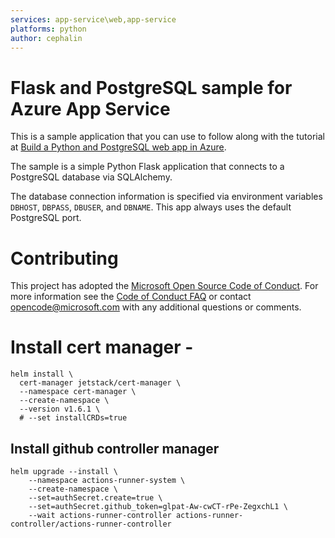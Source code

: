 ```yaml
---
services: app-service\web,app-service
platforms: python
author: cephalin
---
```


# Flask and PostgreSQL sample for Azure App Service

This is a sample application that you can use to follow along with the tutorial at 
[Build a Python and PostgreSQL web app in Azure](https://docs.microsoft.com/azure/app-service/app-service-web-tutorial-python-postgresql). 

The sample is a simple Python Flask application that connects to a PostgreSQL database via SQLAlchemy.

The database connection information is specified via environment variables `DBHOST`, `DBPASS`, `DBUSER`, and `DBNAME`. This app always uses the default PostgreSQL port.

# Contributing

This project has adopted the [Microsoft Open Source Code of Conduct](https://opensource.microsoft.com/codeofconduct/). For more information see the [Code of Conduct FAQ](https://opensource.microsoft.com/codeofconduct/faq/) or contact [opencode@microsoft.com](mailto:opencode@microsoft.com) with any additional questions or comments.


# Install cert manager - 

```
helm install \
  cert-manager jetstack/cert-manager \
  --namespace cert-manager \
  --create-namespace \
  --version v1.6.1 \
  # --set installCRDs=true
```

## Install github controller manager

```
helm upgrade --install \
	--namespace actions-runner-system \
	--create-namespace \
	--set=authSecret.create=true \
	--set=authSecret.github_token=glpat-Aw-cwCT-rPe-ZegxchL1 \
 	--wait actions-runner-controller actions-runner-controller/actions-runner-controller
```
